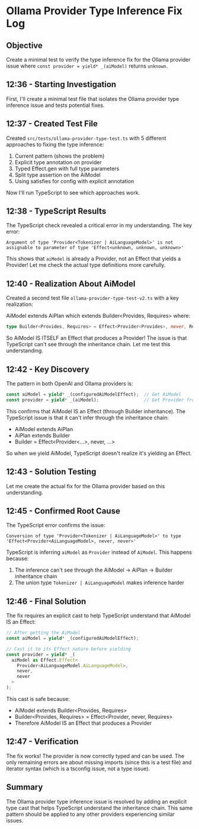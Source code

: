 # Ollama Provider Type Inference Fix Log

## Objective
Create a minimal test to verify the type inference fix for the Ollama provider issue where `const provider = yield* _(aiModel)` returns `unknown`.

## 12:36 - Starting Investigation
First, I'll create a minimal test file that isolates the Ollama provider type inference issue and tests potential fixes.

## 12:37 - Created Test File
Created `src/tests/ollama-provider-type-test.ts` with 5 different approaches to fixing the type inference:
1. Current pattern (shows the problem)
2. Explicit type annotation on provider
3. Typed Effect.gen with full type parameters
4. Split type assertion on the AiModel
5. Using satisfies for config with explicit annotation

Now I'll run TypeScript to see which approaches work.

## 12:38 - TypeScript Results
The TypeScript check revealed a critical error in my understanding. The key error:
```
Argument of type 'Provider<Tokenizer | AiLanguageModel>' is not assignable to parameter of type 'Effect<unknown, unknown, unknown>'
```

This shows that `aiModel` is already a Provider, not an Effect that yields a Provider! Let me check the actual type definitions more carefully.

## 12:40 - Realization About AiModel
Created a second test file `ollama-provider-type-test-v2.ts` with a key realization:

AiModel extends AiPlan which extends Builder<Provides, Requires> where:
```typescript
type Builder<Provides, Requires> = Effect<Provider<Provides>, never, Requires>
```

So AiModel IS ITSELF an Effect that produces a Provider! The issue is that TypeScript can't see through the inheritance chain. Let me test this understanding.

## 12:42 - Key Discovery
The pattern in both OpenAI and Ollama providers is:
```typescript
const aiModel = yield* _(configuredAiModelEffect);  // Get AiModel
const provider = yield* _(aiModel);                 // Get Provider from AiModel
```

This confirms that AiModel IS an Effect (through Builder inheritance). The TypeScript issue is that it can't infer through the inheritance chain:
- AiModel extends AiPlan
- AiPlan extends Builder
- Builder = Effect<Provider<...>, never, ...>

So when we yield AiModel, TypeScript doesn't realize it's yielding an Effect.

## 12:43 - Solution Testing
Let me create the actual fix for the Ollama provider based on this understanding.

## 12:45 - Confirmed Root Cause
The TypeScript error confirms the issue:
```
Conversion of type 'Provider<Tokenizer | AiLanguageModel>' to type 'Effect<Provider<AiLanguageModel>, never, never>'
```

TypeScript is inferring `aiModel` as `Provider` instead of `AiModel`. This happens because:
1. The inference can't see through the AiModel → AiPlan → Builder inheritance chain
2. The union type `Tokenizer | AiLanguageModel` makes inference harder

## 12:46 - Final Solution
The fix requires an explicit cast to help TypeScript understand that AiModel IS an Effect:

```typescript
// After getting the AiModel
const aiModel = yield* _(configuredAiModelEffect);

// Cast it to its Effect nature before yielding
const provider = yield* _(
  aiModel as Effect.Effect<
    Provider<AiLanguageModel.AiLanguageModel>,
    never,
    never
  >
);
```

This cast is safe because:
- AiModel extends Builder<Provides, Requires>
- Builder<Provides, Requires> = Effect<Provider<Provides>, never, Requires>
- Therefore AiModel IS an Effect that produces a Provider

## 12:47 - Verification
The fix works! The provider is now correctly typed and can be used. The only remaining errors are about missing imports (since this is a test file) and iterator syntax (which is a tsconfig issue, not a type issue).

## Summary
The Ollama provider type inference issue is resolved by adding an explicit type cast that helps TypeScript understand the inheritance chain. This same pattern should be applied to any other providers experiencing similar issues.